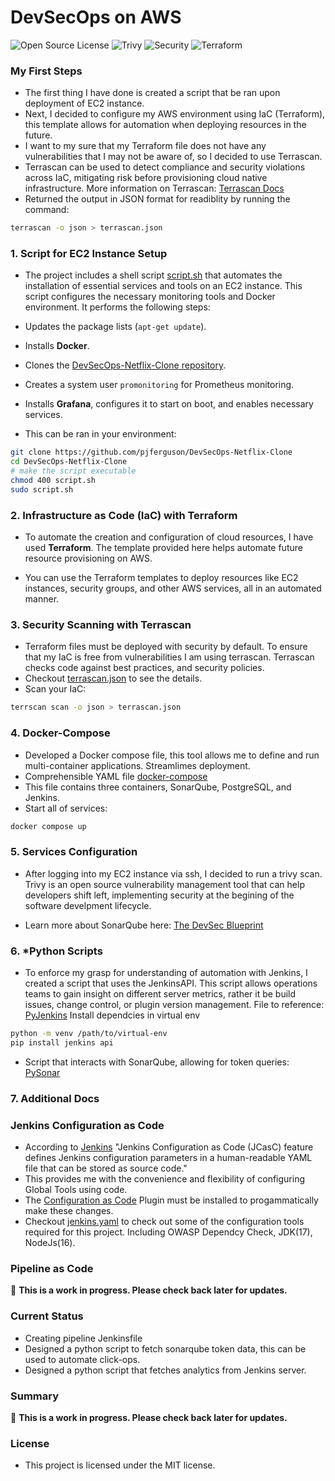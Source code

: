 # DevSecOps on AWS
![Open Source License](https://img.shields.io/badge/License-MIT-blue)
![Trivy](https://img.shields.io/badge/Vulnerabilities-None-brightgreen)
![Security](https://img.shields.io/badge/security-passed-brightgreen)
![Terraform](https://img.shields.io/badge/Terraform-valid-brightgreen)



### My First Steps
- The first thing I have done is created a script that be ran upon deployment of EC2 instance. 
- Next, I decided to configure my AWS environment using IaC (Terraform), this template allows for automation when deploying resources in the future. 
- I want to my sure that my Terraform file does not have any vulnerabilities that I may not be aware of, so I decided to use Terrascan. 
- Terrascan can be used to detect compliance and security violations across IaC, mitigating risk before provisioning cloud native infrastructure. More information on Terrascan: [Terrascan Docs](https://runterrascan.io/docs/getting-started/)
- Returned the output in JSON format for readiblity by running the command: 
```bash 
terrascan -o json > terrascan.json
```
### 1. **Script for EC2 Instance Setup**
- The project includes a shell script [script.sh](`./script.sh`) that automates the installation of essential services and tools on an EC2 instance. This script configures the necessary monitoring tools and Docker environment. It performs the following steps:

- Updates the package lists (`apt-get update`).
- Installs **Docker**.
- Clones the [DevSecOps-Netflix-Clone repository](https://github.com/pjferguson/DevSecOps-Netflix-Clone).
- Creates a system user `promonitoring` for Prometheus monitoring.
- Installs **Grafana**, configures it to start on boot, and enables necessary services.
- This can be ran in your environment: 
``` bash
git clone https://github.com/pjferguson/DevSecOps-Netflix-Clone
cd DevSecOps-Netflix-Clone
# make the script executable
chmod 400 script.sh
sudo script.sh
```
### 2. **Infrastructure as Code (IaC) with Terraform**
- To automate the creation and configuration of cloud resources, I have used **Terraform**. The template provided here helps automate future resource provisioning on AWS.

- You can use the Terraform templates to deploy resources like EC2 instances, security groups, and other AWS services, all in an automated manner.



### 3. **Security Scanning with Terrascan**
- Terraform files must be deployed with security by default. To ensure that my IaC is free from vulnerabilities I am using terrascan. Terrascan checks code against best practices, and security policies. 
- Checkout [terrascan.json](./terrascan.json) to see the details. 
- Scan your IaC:
``` bash
terrscan scan -o json > terrascan.json 
```
### 4. **Docker-Compose**
- Developed a Docker compose file, this tool allows me to define and run multi-container applications. Streamlimes deployment. 
- Comprehensible YAML file [docker-compose](./docker-compose.yml)
- This file contains three containers, SonarQube, PostgreSQL, and Jenkins. 
- Start all of services: 
``` bash 
docker compose up
```

### 5. **Services Configuration**
- After logging into my EC2 instance via ssh, I decided to run a trivy scan. Trivy is an open source vulnerability management tool that can help developers shift left, implementing security at the begining of the software develpment lifecycle. 

- Learn more about SonarQube here: [The DevSec Blueprint](https://www.devsecblueprint.com/projects/devsecops-home-lab/installation-and-configuration/security-tools/install-config-sonarqube)

### 6. ***Python Scripts**
- To enforce my grasp for understanding of automation with Jenkins, I created a script that uses the JenkinsAPI. This script allows operations teams to gain insight on different server metrics, rather it be build issues, change control, or plugin version management.  File to reference: [PyJenkins](./jenkins.py)
Install dependcies in virtual env
```bash
python -m venv /path/to/virtual-env
pip install jenkins api
```
- Script that interacts with SonarQube, allowing for token queries: [PySonar](./sonartoken.py)


### 7. Additional Docs
### Jenkins Configuration as Code
- According to [Jenkins](https://www.jenkins.io/doc/book/managing/casc/) "Jenkins Configuration as Code (JCasC) feature defines Jenkins configuration parameters in a human-readable YAML file that can be stored as source code."
- This provides me with the convenience and flexibility of configuring Global Tools using code. 
- The [Configuration as Code](https://plugins.jenkins.io/configuration-as-code/) Plugin must be installed to progammatically make these changes.
- Checkout [jenkins.yaml](./jenkins.yaml) to check out some of the configuration tools required for this project. Including OWASP Dependcy Check, JDK(17), NodeJs(16). 
### Pipeline as Code
🚧 **This is a work in progress. Please check back later for updates.**


### Current Status
- Creating pipeline Jenkinsfile
- Designed a python script to fetch sonarqube token data, this can be used to automate click-ops. 
- Designed a python script that fetches analytics from Jenkins server. 

### Summary 
🚧 **This is a work in progress. Please check back later for updates.**

### License
- This project is licensed under the MIT license. 


